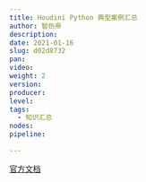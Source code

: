 ```yaml
---
title: Houdini Python 典型案例汇总
author: 智伤帝
description: 
date: 2021-01-16
slug: d02d8732
pan: 
video: 
weight: 2
version: 
producer:
level: 
tags: 
  - 知识汇总
nodes: 
pipeline: 

---
```


[官方文档](https://www.sidefx.com/docs/houdini/basics/index.html)

